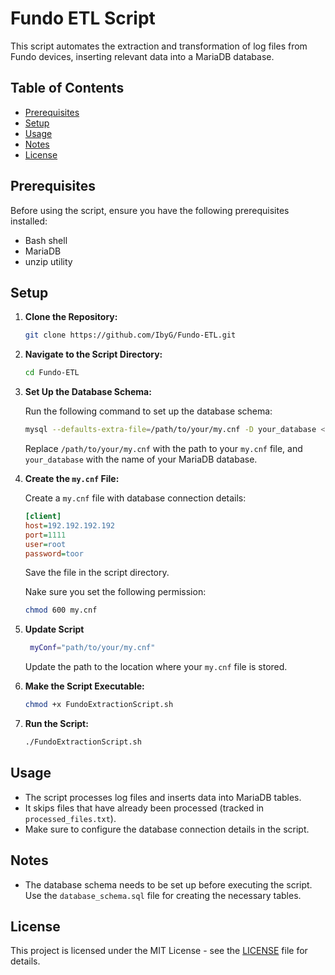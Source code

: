 # Fundo ETL Script

This script automates the extraction and transformation of log files from Fundo devices, inserting relevant data into a MariaDB database.

## Table of Contents

- [Prerequisites](#prerequisites)
- [Setup](#setup)
- [Usage](#usage)
- [Notes](#notes)
- [License](#license)

## Prerequisites

Before using the script, ensure you have the following prerequisites installed:

- Bash shell
- MariaDB
- unzip utility

## Setup

1. **Clone the Repository:**

    ```bash
    git clone https://github.com/IbyG/Fundo-ETL.git
    ```

2. **Navigate to the Script Directory:**

    ```bash
    cd Fundo-ETL
    ```

3. **Set Up the Database Schema:**

    Run the following command to set up the database schema:

    ```bash
    mysql --defaults-extra-file=/path/to/your/my.cnf -D your_database < database_schema.sql
    ```

    Replace `/path/to/your/my.cnf` with the path to your `my.cnf` file, and `your_database` with the name of your MariaDB database.

4. **Create the `my.cnf` File:**

    Create a `my.cnf` file with database connection details:

    ```ini
    [client]
    host=192.192.192.192
    port=1111
    user=root
    password=toor
    ```

    Save the file in the script directory.

   Nake sure you set the following permission:
   ```bash
   chmod 600 my.cnf
   ```
   
6. **Update Script**
   ```bash
    myConf="path/to/your/my.cnf"
    ```
   Update the path to the location where your `my.cnf` file is stored.
   
7. **Make the Script Executable:**

    ```bash
    chmod +x FundoExtractionScript.sh
    ```

8. **Run the Script:**

    ```bash
    ./FundoExtractionScript.sh
    ```

## Usage

- The script processes log files and inserts data into MariaDB tables.
- It skips files that have already been processed (tracked in `processed_files.txt`).
- Make sure to configure the database connection details in the script.

## Notes

- The database schema needs to be set up before executing the script. Use the `database_schema.sql` file for creating the necessary tables.

## License

This project is licensed under the MIT License - see the [LICENSE](LICENSE) file for details.
